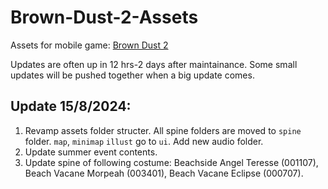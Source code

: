 # Brown-Dust-2-Assets
Assets for mobile game: [Brown Dust 2](https://www.browndust2.com/en-us/)

Updates are often up in 12 hrs-2 days after maintainance. Some small updates will be pushed together when a big update comes.

## Update 15/8/2024:

1. Revamp assets folder structer. All spine folders are moved to `spine` folder. `map`, `minimap` `illust` go to `ui`. Add new audio folder.
2. Update summer event contents.
3. Update spine of following costume: Beachside Angel Teresse (001107), Beach Vacane Morpeah (003401), Beach Vacane Eclipse (000707).
    
